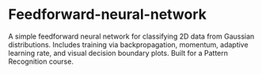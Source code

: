# Feedforward-neural-network
A simple feedforward neural network for classifying 2D data from Gaussian distributions. Includes training via backpropagation, momentum, adaptive learning rate, and visual decision boundary plots. Built for a Pattern Recognition course.

